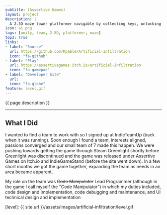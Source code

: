 ```yaml
---
subtitle: (Assertive Games)
layout: project
description: |
  A 2.5D maze tower platformer navigable by collecting keys, unlocking doors, and taking teleporters as needed to reach the top.
icon: ai.png
tags: [unity, team, 2.5D, platformer, maze]
top3: true
links:
- label: "Source"
  url: https://github.com/Kpable/Artificial-Infiltration
  icon: "fa-github"
- label: "Play"
  url: https://assertivegames.itch.io/artificial-infiltration
  icon: "fa-gamepad"
- label: "Developer Site"
  url: 
  icon: "fa-globe"
feature: level.gif
---
```


<!-- Description -->
{{ page.description }}

---

<!-- My role on this project -->
## What I Did

I wanted to find a team to work with so I signed up at IndieTeamUp (back when it was running). Soon enough I found a team, interests aligned, passions converged and our small team of 7 made this happen. We were pushing towards getting the game through Steam Greenlight shortly before Greenlight was discontinued and the game was released under Assertive Games on Itch.io and IndieGameStand (before the site went down). In a few short months we got the game together, expanding the team as needs in an area became apparent. 

My role on the team was ~~Code Manipulator~~ Lead Programmer (although in the game I call myself the "Code Manipulator") in which my duties included, code design and implementation, code debugging and maintenance, and UI technical design and implementation

[level]: {{ site.url }}/assets/images/artificial-infiltration/level.gif